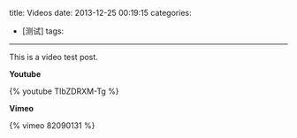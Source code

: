title: Videos
date: 2013-12-25 00:19:15
categories:
- [测试]
tags:
---

This is a video test post.

**Youtube**

{% youtube TIbZDRXM-Tg %}

**Vimeo**

{% vimeo 82090131 %}